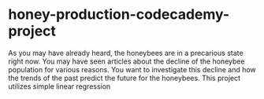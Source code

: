 # honey-production-codecademy-project
As you may have already heard, the honeybees are in a precarious state right now. You may have seen articles about the decline of the honeybee population for various reasons. You want to investigate this decline and how the trends of the past predict the future for the honeybees. This project utilizes simple linear regression
